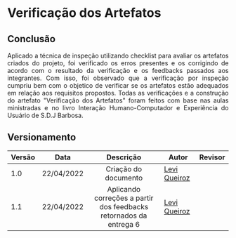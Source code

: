 # Verificação dos Artefatos
## Conclusão

<div style="text-align: justify">
Aplicado a técnica de inspeção utilizando checklist para avaliar os artefatos criados do projeto, foi verificado os erros presentes e os corrigindo de acordo com o resultado da verificação e os feedbacks passados aos integrantes. Com isso, foi observado que a verificação por inspeção cumpriu bem com o objetico de verificar se os artefatos estão adequados em relação aos requisitos propostos. Todas as verificações e a construção do artefato "Verificação dos Artefatos" foram feitos com base nas aulas ministradas e no livro Interação Humano-Computador e Experiência do Usuário de S.D.J Barbosa.
</div>

## Versionamento
|Versão|Data|Descrição|Autor|Revisor|
|------|----|:---------:|-----|-----|
|1.0|22/04/2022| Criação do documento | [Levi Queiroz](https://github.com/LeviQ27)||
|1.1|22/04/2022| Aplicando correções a partir dos feedbacks retornados da entrega 6 | [Levi Queiroz](https://github.com/LeviQ27)||
